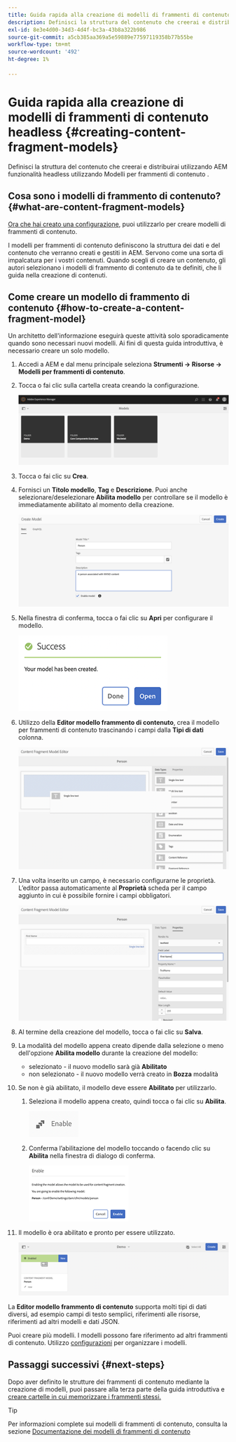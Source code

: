 ```yaml
---
title: Guida rapida alla creazione di modelli di frammenti di contenuto headless
description: Definisci la struttura del contenuto che creerai e distribuirai utilizzando AEM funzionalità headless utilizzando Modelli per frammenti di contenuto .
exl-id: 8e3e4d00-34d3-4d4f-bc3a-43b8a322b986
source-git-commit: a5cb385aa369a5e59889e77597119358b77b55be
workflow-type: tm+mt
source-wordcount: '492'
ht-degree: 1%

---
```


# Guida rapida alla creazione di modelli di frammenti di contenuto headless {#creating-content-fragment-models}

Definisci la struttura del contenuto che creerai e distribuirai utilizzando AEM funzionalità headless utilizzando Modelli per frammenti di contenuto .

## Cosa sono i modelli di frammento di contenuto? {#what-are-content-fragment-models}

[Ora che hai creato una configurazione,](create-configuration.md) puoi utilizzarlo per creare modelli di frammenti di contenuto.

I modelli per frammenti di contenuto definiscono la struttura dei dati e del contenuto che verranno creati e gestiti in AEM. Servono come una sorta di impalcatura per i vostri contenuti. Quando scegli di creare un contenuto, gli autori selezionano i modelli di frammento di contenuto da te definiti, che li guida nella creazione di contenuti.

## Come creare un modello di frammento di contenuto {#how-to-create-a-content-fragment-model}

Un architetto dell&#39;informazione eseguirà queste attività solo sporadicamente quando sono necessari nuovi modelli. Ai fini di questa guida introduttiva, è necessario creare un solo modello.

1. Accedi a AEM e dal menu principale seleziona **Strumenti -> Risorse -> Modelli per frammenti di contenuto**.
1. Tocca o fai clic sulla cartella creata creando la configurazione.

   ![La cartella dei modelli](../assets/models-folder.png)
1. Tocca o fai clic su **Crea**.
1. Fornisci un **Titolo modello**, **Tag** e **Descrizione**. Puoi anche selezionare/deselezionare **Abilita modello** per controllare se il modello è immediatamente abilitato al momento della creazione.

   ![Creare un modello](../assets/models-create.png)
1. Nella finestra di conferma, tocca o fai clic su **Apri** per configurare il modello.

   ![Finestra di conferma](../assets/models-confirmation.png)
1. Utilizzo della **Editor modello frammento di contenuto**, crea il modello per frammenti di contenuto trascinando i campi dalla **Tipi di dati** colonna.

   ![Trascinare i campi](../assets/models-drag-and-drop.png)

1. Una volta inserito un campo, è necessario configurarne le proprietà. L’editor passa automaticamente al **Proprietà** scheda per il campo aggiunto in cui è possibile fornire i campi obbligatori.

   ![Configurare le proprietà](../assets/models-configure-properties.png)
1. Al termine della creazione del modello, tocca o fai clic su **Salva**.

1. La modalità del modello appena creato dipende dalla selezione o meno dell&#39;opzione **Abilita modello** durante la creazione del modello:
   * selezionato - il nuovo modello sarà già **Abilitato**
   * non selezionato - il nuovo modello verrà creato in **Bozza** modalità

1. Se non è già abilitato, il modello deve essere **Abilitato** per utilizzarlo.
   1. Seleziona il modello appena creato, quindi tocca o fai clic su **Abilita**.

      ![Abilitazione del modello](../assets/models-enable.png)
   1. Conferma l’abilitazione del modello toccando o facendo clic su **Abilita** nella finestra di dialogo di conferma.

      ![Attivare la finestra di dialogo di conferma](../assets/models-enabling.png)
1. Il modello è ora abilitato e pronto per essere utilizzato.

   ![Modello abilitato](../assets/models-enabled.png)

La **Editor modello frammento di contenuto** supporta molti tipi di dati diversi, ad esempio campi di testo semplici, riferimenti alle risorse, riferimenti ad altri modelli e dati JSON.

Puoi creare più modelli. I modelli possono fare riferimento ad altri frammenti di contenuto. Utilizzo [configurazioni](create-configuration.md) per organizzare i modelli.

## Passaggi successivi {#next-steps}

Dopo aver definito le strutture dei frammenti di contenuto mediante la creazione di modelli, puoi passare alla terza parte della guida introduttiva e [creare cartelle in cui memorizzare i frammenti stessi.](create-assets-folder.md)

>[!TIP]
>
>Per informazioni complete sui modelli di frammenti di contenuto, consulta la sezione [Documentazione dei modelli di frammenti di contenuto](/help/assets/content-fragments/content-fragments-models.md)
